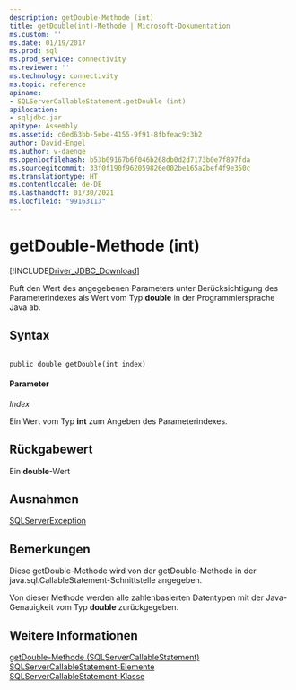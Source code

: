 ```yaml
---
description: getDouble-Methode (int)
title: getDouble(int)-Methode | Microsoft-Dokumentation
ms.custom: ''
ms.date: 01/19/2017
ms.prod: sql
ms.prod_service: connectivity
ms.reviewer: ''
ms.technology: connectivity
ms.topic: reference
apiname:
- SQLServerCallableStatement.getDouble (int)
apilocation:
- sqljdbc.jar
apitype: Assembly
ms.assetid: c0ed63bb-5ebe-4155-9f91-8fbfeac9c3b2
author: David-Engel
ms.author: v-daenge
ms.openlocfilehash: b53b09167b6f046b268db0d2d7173b0e7f897fda
ms.sourcegitcommit: 33f0f190f962059826e002be165a2bef4f9e350c
ms.translationtype: HT
ms.contentlocale: de-DE
ms.lasthandoff: 01/30/2021
ms.locfileid: "99163113"
---
```

# <a name="getdouble-method-int"></a>getDouble-Methode (int)
[!INCLUDE[Driver_JDBC_Download](../../../includes/driver_jdbc_download.md)]

  Ruft den Wert des angegebenen Parameters unter Berücksichtigung des Parameterindexes als Wert vom Typ **double** in der Programmiersprache Java ab.  
  
## <a name="syntax"></a>Syntax  
  
```  
  
public double getDouble(int index)  
```  
  
#### <a name="parameters"></a>Parameter  
 *Index*  
  
 Ein Wert vom Typ **int** zum Angeben des Parameterindexes.  
  
## <a name="return-value"></a>Rückgabewert  
 Ein **double**-Wert  
  
## <a name="exceptions"></a>Ausnahmen  
 [SQLServerException](../../../connect/jdbc/reference/sqlserverexception-class.md)  
  
## <a name="remarks"></a>Bemerkungen  
 Diese getDouble-Methode wird von der getDouble-Methode in der java.sql.CallableStatement-Schnittstelle angegeben.  
  
 Von dieser Methode werden alle zahlenbasierten Datentypen mit der Java-Genauigkeit vom Typ **double** zurückgegeben.  
  
## <a name="see-also"></a>Weitere Informationen  
 [getDouble-Methode &#40;SQLServerCallableStatement&#41;](../../../connect/jdbc/reference/getdouble-method-sqlservercallablestatement.md)   
 [SQLServerCallableStatement-Elemente](../../../connect/jdbc/reference/sqlservercallablestatement-members.md)   
 [SQLServerCallableStatement-Klasse](../../../connect/jdbc/reference/sqlservercallablestatement-class.md)  
  
  
